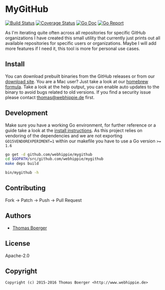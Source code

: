 # MyGitHub

[![Build Status](http://github.dronehippie.de/api/badges/webhippie/mygithub/status.svg)](http://github.dronehippie.de/webhippie/mygithub)
[![Coverage Status](http://coverage.dronehippie.de/badges/webhippie/mygithub/coverage.svg)](http://coverage.dronehippie.de/webhippie/mygithub)
[![Go Doc](https://godoc.org/github.com/webhippie/mygithub?status.svg)](http://godoc.org/github.com/webhippie/mygithub)
[![Go Report](http://goreportcard.com/badge/webhippie/mygithub)](http://goreportcard.com/report/webhippie/mygithub)

As I'm iterating quite often across all repositories for specific GitHub
organizations I have created this small utility that currently just prints
out all available repositories for specific users or organizations. Maybe I
will add more features if I need it, this tool is more for personal use
cases.


## Install

You can download prebuilt binaries from the GitHub releases or from our
[download site](http://dl.webhippie.de/mygithub). You are a Mac user? Just take
a look at our [homebrew formula](https://github.com/webhippie/homebrew-webhippie).
Take a look at the help output, you can enable auto updates to the binary to
avoid bugs related to old versions. If you find a security issue please contact
thomas@webhippie.de first.


## Development

Make sure you have a working Go environment, for further reference or a guide
take a look at the [install instructions](http://golang.org/doc/install.html).
As this project relies on vendoring of the dependencies and we are not
exporting `GO15VENDOREXPERIMENT=1` within our makefile you have to use a Go
version `>= 1.6`

```bash
go get -d github.com/webhippie/mygithub
cd $GOPATH/src/github.com/webhippie/mygithub
make deps build

bin/mygithub -h
```


## Contributing

Fork -> Patch -> Push -> Pull Request


## Authors

* [Thomas Boerger](https://github.com/tboerger)


## License

Apache-2.0


## Copyright

```
Copyright (c) 2015-2016 Thomas Boerger <http://www.webhippie.de>
```
